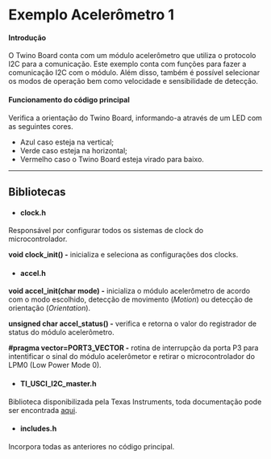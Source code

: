# Exemplo Acelerômetro 1

#### Introdução

O Twino Board conta com um módulo acelerômetro que utiliza o protocolo I2C para a comunicação. Este exemplo conta com funções para fazer a comunicação I2C com o módulo. Além disso, também é possível selecionar os modos de operação bem como velocidade e sensibilidade de detecção.

#### Funcionamento do código principal

Verifica a orientação do Twino Board, informando-a através de um LED com as seguintes cores.

* Azul caso esteja na vertical;
* Verde caso esteja na horizontal;
* Vermelho caso o Twino Board esteja virado para baixo.

***

## Bibliotecas
- #### clock.h
Responsável por configurar todos os sistemas de clock do microcontrolador.

**void clock_init() -** inicializa e seleciona as configurações dos clocks.

- #### accel.h 
**void accel_init(char mode) -** inicializa o módulo acelerômetro de acordo com o modo escolhido, detecção de movimento (_Motion_) ou detecção de orientação (_Orientation_).

**unsigned char accel_status() -** verifica e retorna o valor do registrador de status do módulo acelerômetro.

**#pragma vector=PORT3_VECTOR -** rotina de interrupção da porta P3 para intentificar o sinal do módulo acelerômetor e retirar o microcontrolador do LPM0 (Low Power Mode 0).

- #### TI_USCI_I2C_master.h
Biblioteca disponibilizada pela Texas Instruments, toda documentação pode ser encontrada [aqui](http://www.ti.com/lit/an/slaa382a/slaa382a.pdf).

- #### includes.h
Incorpora todas as anteriores no código principal.